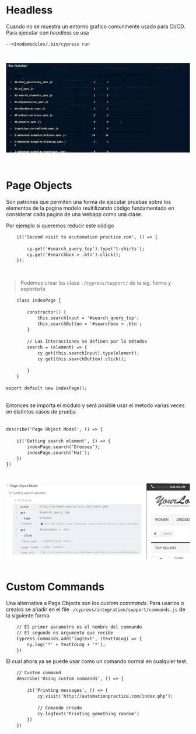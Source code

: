
# **Headless**

Cuando no se muestra un entorno grafico comunmente usado para CI/CD.
<br>Para ejecutar con *headless* se usa

```Shell
-->$nodemodules/.bin/cypress run
```
<br>

![](./images/19.png)

<br>

# **Page Objects**

Son patrones que permiten una forma de ejecutar pruebas sobre los elementos de la pagina modelo reultilizando código fundamentado en considerar cada pagina de una webapp como una clase.

Por ejemplo si queremos reducir este código
```JS
    it('Second visit to acutomation practice.com', () => {
    
        cy.get('#search_query_top').type('t-shirts');
        cy.get('#searchbox > .btn').click();
    });
```

<br>

> Podemos crear las clase  ```./cypress/support/``` de la sig. forma y exportarla



```JS
    class indexPage {

        constructor() {
            this.searchInput = '#search_query_top';
            this.searchButton = '#searchbox > .btn';
        }

        // Las Interacciones se definen por lo métodos
        search = (element) => {
            cy.get(this.searchInput).type(element);
            cy.get(this.searchButton).click();

        }
    }

export default new indexPage();
```

<br>
Entonces se importa el módulo y será posible usar el metodo varias veces en distintos casos de prueba<br><br>


```JS
describe('Page Object Model', () => {

    it('Getting search element', () => {
        indexPage.search('Dresses');
        indexPage.search('Hat');
    })
})
```

<br>

![](./images/20.png)
<br><br>

# **Custom Commands**

Una alternativa a Page Objects son los *custom commands*. Para usarlos o crealos se añadir en el file ```./cypress/integration/support/commands.js``` de la siguiente forma.

```JS
    // El primer parametro es el nombre del commando
    // El segundo es argumento que recibe
    Cypress.Commands.add('logText', (textToLog) => {
        cy.log('*' + textToLog + '*');
    })
```

El cual ahora ya se puede usar como un comando normal en cualquier test.
```JS
    // Custom command
    describe('Using custom commands', () => {

        it('Printing messages', () => {
            cy.visit('http://automationpractice.com/index.php');

            // Comando creado
            cy.logText('Printing gomething random')
        })
    })
```